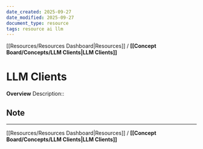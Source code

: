 ```yaml
---
date_created: 2025-09-27
date_modified: 2025-09-27
document_type: resource
tags: resource ai llm
---
```

[[Resources/Resources Dashboard|Resources]] / **[[Concept Board/Concepts/LLM Clients|LLM Clients]]**
# LLM Clients
**Overview**
Description:: 

## Note



---
[[Resources/Resources Dashboard|Resources]] / **[[Concept Board/Concepts/LLM Clients|LLM Clients]]**